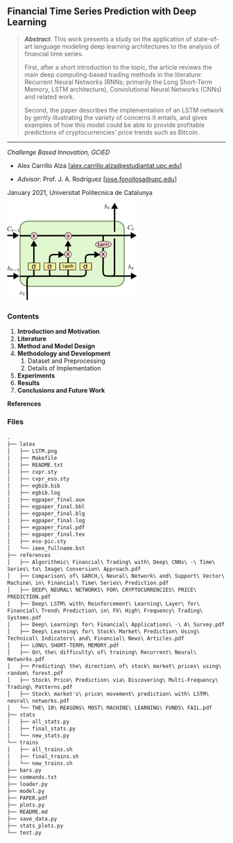 ## Financial Time Series Prediction with Deep Learning

> _**Abstract**_. This work presents a study on the application of state-of-art language modeling deep learning architectures to the analysis of financial time series.
>
> First, after a short introduction to the topic, the article reviews the main deep computing-based trading methods in the literature: Recurrent Neural Networks (RNNs; primarily the Long Short-Term Memory, LSTM architecture), Convolutional Neural Networks (CNNs) and related work.
>
> Second, the paper describes the implementation of an LSTM network by gently illustrating the variety of concerns it entails, and gives examples of how this model could be able to provide profitable predictions of cryptocurrencies’ price trends such as Bitcoin.

------

*Challenge Based Innovation, GCiED*

- Alex Carrillo Alza [alex.carrillo.alza@estudiantat.upc.edu]

- *Advisor*: Prof. J. A. Rodríguez [jose.fonollosa@upc.edu]

January 2021, Universitat Politecnica de Catalunya

<img src="latex/LSTM.png" width="300">

### Contents

1. **Introduction and Motivation**
2. **Literature**
3. **Method and Model Design**
4. **Methodology and Development**
   1. Dataset and Preprocessing
   2. Details of Implementation
5. **Experiments**
6. **Results**
7. **Conclusions and Future Work**

**References**



### Files

```
.
├── latex
│   ├── LSTM.png
│   ├── Makefile
│   ├── README.txt
│   ├── cvpr.sty
│   ├── cvpr_eso.sty
│   ├── egbib.bib
│   ├── egbib.log
│   ├── egpaper_final.aux
│   ├── egpaper_final.bbl
│   ├── egpaper_final.blg
│   ├── egpaper_final.log
│   ├── egpaper_final.pdf
│   ├── egpaper_final.tex
│   ├── eso-pic.sty
│   └── ieee_fullname.bst
├── references
│   ├── Algorithmic\ Financial\ Trading\ with\ Deep\ CNNs\ -\ Time\ Series\ to\ Image\ Conversion\ Approach.pdf
│   ├── Comparison\ of\ GARCH,\ Neural\ Network\ and\ Support\ Vector\ Machine\ in\ Financial\ Time\ Series\ Prediction.pdf
│   ├── DEEP\ NEURAL\ NETWORKS\ FOR\ CRYPTOCURRENCIES\ PRICE\ PREDICTION.pdf
│   ├── Deep\ LSTM\ with\ Reinforcement\ Learning\ Layer\ for\ Financial\ Trend\ Prediction\ in\ FX\ High\ Frequency\ Trading\ Systems.pdf
│   ├── Deep\ Learning\ for\ Financial\ Applications\ -\ A\ Survey.pdf
│   ├── Deep\ Learning\ for\ Stock\ Market\ Prediction\ Using\ Technical\ Indicators\ and\ Financial\ News\ Articles.pdf
│   ├── LONG\ SHORT-TERM\ MEMORY.pdf
│   ├── On\ the\ difficulty\ of\ training\ Recurrent\ Neural\ Networks.pdf
│   ├── Predicting\ the\ direction\ of\ stock\ market\ prices\ using\ random\ forest.pdf
│   ├── Stock\ Price\ Prediction\ via\ Discovering\ Multi-Frequency\ Trading\ Patterns.pdf
│   ├── Stock\ market's\ price\ movement\ prediction\ with\ LSTM\ neural\ networks.pdf
│   └── THE\ 10\ REASONS\ MOST\ MACHINE\ LEARNING\ FUNDS\ FAIL.pdf
├── stats
│   ├── all_stats.py
│   ├── final_stats.py
│   └── new_stats.py
└── trains
│   ├── all_trains.sh
│   ├── final_trains.sh
│   └── new_trains.sh
├── bars.py
├── commands.txt
├── loader.py
├── model.py
├── PAPER.pdf
├── plots.py
├── README.md
├── save_data.py
├── stats_plots.py
└── test.py
```

